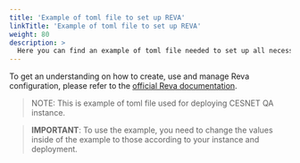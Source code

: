 ```yaml
---
title: 'Example of toml file to set up REVA'
linkTitle: 'Example of toml file to set up REVA'
weight: 80
description: >
  Here you can find an example of toml file needed to set up all necessary services for your reva instance. It consists of the services described in the others Configuration sections. An example toml file is in those sections referenced as `standalone.toml`.
---
```


To get an understanding on how to create, use and manage Reva configuration,
please refer to the [official Reva documentation](https://reva.link/docs/getting-started/beginners-guide/).

> NOTE: This is example of toml file used for deploying CESNET QA instance. 

> **IMPORTANT**: To use the example, you need to change the values inside of the example to those according to your instance and deployment.
